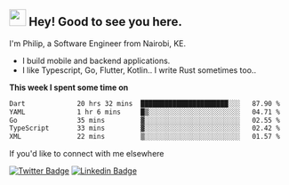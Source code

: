 <h2><img src="https://slackmojis.com/emojis/3643-cool-doge/download" width="30"/> Hey! Good to see you here.</h2>

<p>I'm Philip, a Software Engineer from Nairobi, KE. 

- I build mobile and backend applications.
- I like Typescript, Go, Flutter, Kotlin.. I write Rust sometimes too..</p>

**This week I spent some time on**
<!--START_SECTION:waka-->

```txt
Dart             20 hrs 32 mins  ██████████████████████░░░   87.90 %
YAML             1 hr 6 mins     █▒░░░░░░░░░░░░░░░░░░░░░░░   04.71 %
Go               35 mins         ▓░░░░░░░░░░░░░░░░░░░░░░░░   02.55 %
TypeScript       33 mins         ▓░░░░░░░░░░░░░░░░░░░░░░░░   02.42 %
XML              22 mins         ▒░░░░░░░░░░░░░░░░░░░░░░░░   01.57 %
```

<!--END_SECTION:waka-->

If you'd like to connect with me elsewhere

[![Twitter Badge](https://img.shields.io/badge/-Twitter-1ca0f1?style=flat-square&labelColor=1ca0f1&logo=twitter&logoColor=white&link=https://twitter.com/_diogorodrigues)](https://twitter.com/kimathiphil)  [![Linkedin Badge](https://img.shields.io/badge/-LinkedIn-blue?style=flat-square&logo=Linkedin&logoColor=white&link=https://www.linkedin.com/in/philip-kimathi-2604a9114/)](https://www.linkedin.com/in/philip-kimathi-2604a9114/)

